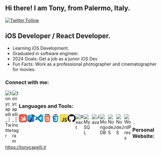 ## Hi there! I am Tony, from Palermo, Italy.  


[![Twitter Follow](https://img.shields.io/twitter/follow/tonycapelli_?color=1DA1F2&logo=twitter&style=for-the-badge)](https://twitter.com/intent/follow?original_referer=https%3A%2F%2Fgithub.com%2Ftonycapelli_&screen_name=tonycapelli_)

## iOS Developer / React Developer. 

- Learning iOS Development. 
- Graduated in software engineer.
- 2024 Goals: Get a job as a junior iOS Dev
- Fun Facts: Work as a professional photographer and cinematographer for movies. 

### Connect with me:

[<img align="left" alt="tonycapelli_ | Twitter" width="22px" src="https://cdn2.iconfinder.com/data/icons/social-media-2285/512/1_Twitter_colored_svg-1024.png" />][twitter]
[<img align="left" alt="tonycapelli_ | Instagram" width="22px" src="https://cdn2.iconfinder.com/data/icons/social-icons-33/128/Instagram-1024.png" />][instagram]


<br />


### Languages and Tools:

<img align="left" alt="Swift" width="26px" src="https://raw.githubusercontent.com/github/explore/80688e429a7d4ef2fca1e82350fe8e3517d3494d/topics/swift/swift.png" />
<img align="left" alt="Xcode" width="26px" src="https://raw.githubusercontent.com/github/explore/80688e429a7d4ef2fca1e82350fe8e3517d3494d/topics/xcode/xcode.png" />
<img align="left" alt="Visual Studio Code" width="26px" src="https://raw.githubusercontent.com/github/explore/80688e429a7d4ef2fca1e82350fe8e3517d3494d/topics/visual-studio-code/visual-studio-code.png" />
<img align="left" alt="HTML5" width="26px" src="https://raw.githubusercontent.com/github/explore/80688e429a7d4ef2fca1e82350fe8e3517d3494d/topics/html/html.png" />
<img align="left" alt="CSS3" width="26px" src="https://raw.githubusercontent.com/github/explore/80688e429a7d4ef2fca1e82350fe8e3517d3494d/topics/css/css.png" />
<img align="left" alt="JavaScript" width="26px" src="https://raw.githubusercontent.com/github/explore/80688e429a7d4ef2fca1e82350fe8e3517d3494d/topics/javascript/javascript.png" >
<img align="left" alt="GitHub" width="26px" src="https://raw.githubusercontent.com/github/explore/78df643247d429f6cc873026c0622819ad797942/topics/github/github.png" />
<img align="left" alt="React" width="26px"
src="https://cdn0.iconfinder.com/data/icons/logos-brands-in-colors/128/react-1024.png" />
<img align="left" alt="MySQL" width="26px"
src="https://cdn4.iconfinder.com/data/icons/logos-3/181/MySQL-1024.png" />
<img align="left" alt="Java" width="26px"
src="https://cdn4.iconfinder.com/data/icons/logos-and-brands/512/181_Java_logo_logos-1024.png" />
<img align="left" alt="MongoDB" width="26px"
src="https://cdn4.iconfinder.com/data/icons/logos-3/512/mongodb-2-1024.png" />
<img align="left" alt="NodeJS" width="26px"
src="https://cdn4.iconfinder.com/data/icons/logos-3/456/nodejs-new-pantone-black-1024.png" />
<img align="left" alt="NodeJS" width="26px"
src="https://cdn3.iconfinder.com/data/icons/teenyicons-solid-vol-2/15/nextjs-1024.png" />
<img align="left" alt="WordPress" width="26px"
src="https://cdn1.iconfinder.com/data/icons/logotypes/32/wordpress-512.png" />




</details>
<br/>

### Personal Website:
https://tonycapelli.it

[twitter]: https://twitter.com/tonycapelli_
[instagram]: https://www.instagram.com/tonycapelli_/

<br/>


